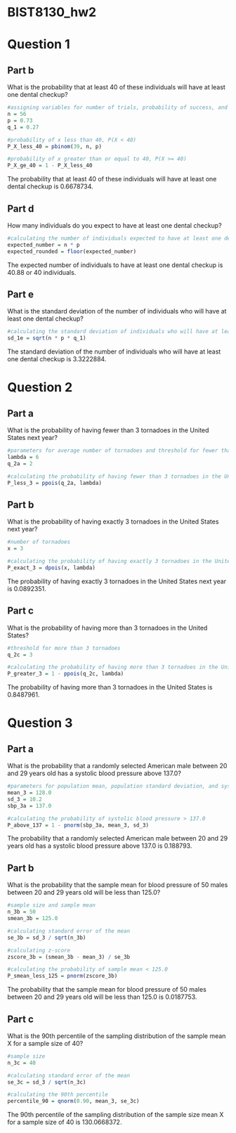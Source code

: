 BIST8130_hw2
================

# Question 1

## Part b

What is the probability that at least 40 of these individuals will have
at least one dental checkup?

``` r
#assigning variables for number of trials, probability of success, and probability of failure
n = 56
p = 0.73
q_1 = 0.27
```

``` r
#probability of x less than 40, P(X < 40)
P_X_less_40 = pbinom(39, n, p)
```

``` r
#probability of x greater than or equal to 40, P(X >= 40)
P_X_ge_40 = 1 - P_X_less_40
```

The probability that at least 40 of these individuals will have at least
one dental checkup is 0.6678734.

## Part d

How many individuals do you expect to have at least one dental checkup?

``` r
#calculating the number of individuals expected to have at least one dental checkup
expected_number = n * p
expected_rounded = floor(expected_number)
```

The expected number of individuals to have at least one dental checkup
is 40.88 or 40 individuals.

## Part e

What is the standard deviation of the number of individuals who will
have at least one dental checkup?

``` r
#calculating the standard deviation of individuals who will have at least one dental checkup
sd_1e = sqrt(n * p * q_1)
```

The standard deviation of the number of individuals who will have at
least one dental checkup is 3.3222884.

# Question 2

## Part a

What is the probability of having fewer than 3 tornadoes in the United
States next year?

``` r
#parameters for average number of tornadoes and threshold for fewer than 3 tornadoes
lambda = 6
q_2a = 2
```

``` r
#calculating the probability of having fewer than 3 tornadoes in the United States next year
P_less_3 = ppois(q_2a, lambda)
```

## Part b

What is the probability of having exactly 3 tornadoes in the United
States next year?

``` r
#number of tornadoes
x = 3
```

``` r
#calculating the probability of having exactly 3 tornadoes in the United States next year
P_exact_3 = dpois(x, lambda)
```

The probability of having exactly 3 tornadoes in the United States next
year is 0.0892351.

## Part c

What is the probability of having more than 3 tornadoes in the United
States?

``` r
#threshold for more than 3 tornadoes
q_2c = 3
```

``` r
#calculating the probability of having more than 3 tornadoes in the United States
P_greater_3 = 1 - ppois(q_2c, lambda)
```

The probability of having more than 3 tornadoes in the United States is
0.8487961.

# Question 3

## Part a

What is the probability that a randomly selected American male between
20 and 29 years old has a systolic blood pressure above 137.0?

``` r
#parameters for population mean, population standard deviation, and systolic blood pressure threshold
mean_3 = 128.0
sd_3 = 10.2
sbp_3a = 137.0
```

``` r
#calculating the probability of systolic blood pressure > 137.0
P_above_137 = 1 - pnorm(sbp_3a, mean_3, sd_3)
```

The probability that a randomly selected American male between 20 and 29
years old has a systolic blood pressure above 137.0 is 0.188793.

## Part b

What is the probability that the sample mean for blood pressure of 50
males between 20 and 29 years old will be less than 125.0?

``` r
#sample size and sample mean
n_3b = 50
smean_3b = 125.0
```

``` r
#calculating standard error of the mean
se_3b = sd_3 / sqrt(n_3b)
```

``` r
#calculating z-score
zscore_3b = (smean_3b - mean_3) / se_3b
```

``` r
#calculating the probability of sample mean < 125.0
P_smean_less_125 = pnorm(zscore_3b)
```

The probability that the sample mean for blood pressure of 50 males
between 20 and 29 years old will be less than 125.0 is 0.0187753.

## Part c

What is the 90th percentile of the sampling distribution of the sample
mean X for a sample size of 40?

``` r
#sample size
n_3c = 40
```

``` r
#calculating standard error of the mean
se_3c = sd_3 / sqrt(n_3c)
```

``` r
#calculating the 90th percentile
percentile_90 = qnorm(0.90, mean_3, se_3c)
```

The 90th percentile of the sampling distribution of the sample size mean
X for a sample size of 40 is 130.0668372.

